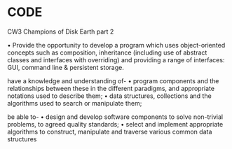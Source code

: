 CODE
====

CW3
Champions of Disk Earth part 2


•	Provide the opportunity to develop a program which uses object-oriented concepts such as composition, 
  inheritance (including use of abstract classes and interfaces with overriding) 
  and providing a range of interfaces: GUI, command line & persistent storage.
 
  have a knowledge and understanding of- 
•	program components and the relationships between these in the different paradigms, 
  and appropriate notations used to describe them; 
•	data structures, collections and the algorithms used to search or manipulate them; 
  
  be able to- 
•	design and develop software components to solve non-trivial problems, to agreed quality standards; 
•	select and implement appropriate algorithms to construct, manipulate and traverse various common data structures
